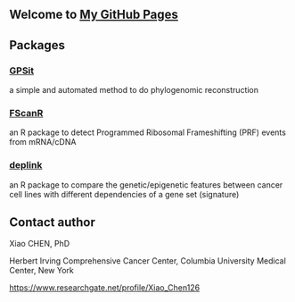 ## Welcome to [My GitHub Pages](https://seanchen607.github.io/)

## Packages

### [GPSit](https://github.com/seanchen607/GPSit) 
a simple and automated method to do phylogenomic reconstruction

### [FScanR](https://github.com/seanchen607/FScanR)
an R package to detect Programmed Ribosomal Frameshifting (PRF) events from mRNA/cDNA

### [deplink](https://github.com/seanchen607/deplink)
an R package to compare the genetic/epigenetic features between cancer cell lines with different dependencies of a gene set (signature)


## Contact author

Xiao CHEN, PhD

Herbert Irving Comprehensive Cancer Center, Columbia University Medical Center, New York

<https://www.researchgate.net/profile/Xiao_Chen126>

